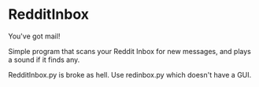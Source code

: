 RedditInbox
========

You've got mail!

Simple program that scans your Reddit Inbox for new messages, and plays a sound if it finds any.

RedditInbox.py is broke as hell. Use redinbox.py which doesn't have a GUI.